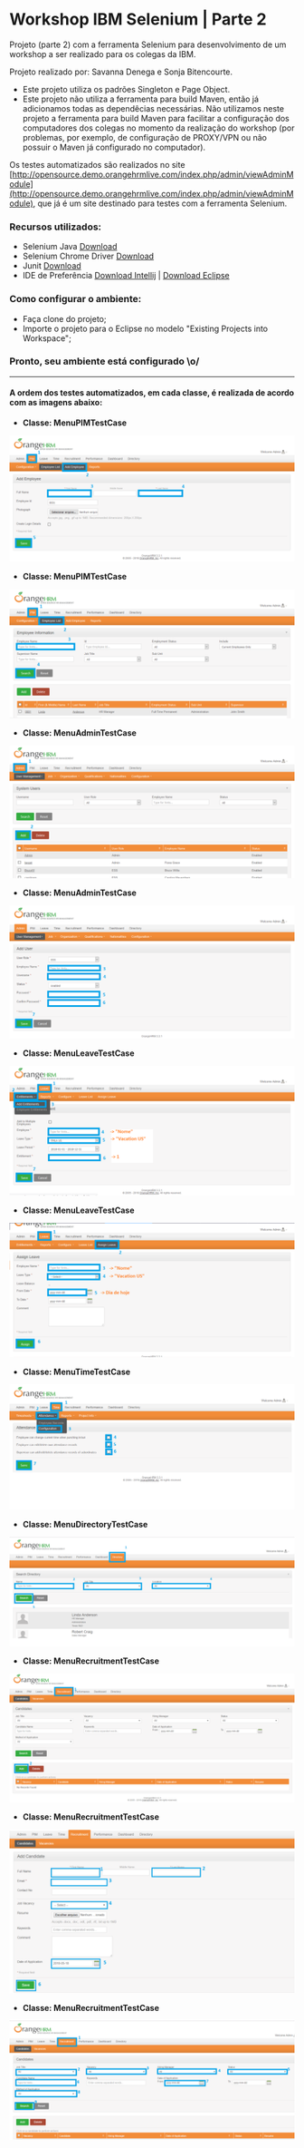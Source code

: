 # Workshop IBM Selenium | Parte 2

Projeto (parte 2) com a ferramenta Selenium para desenvolvimento de um workshop a ser realizado para os colegas da IBM.

Projeto realizado por: Savanna Denega e Sonja Bitencourte.

- Este projeto utiliza os padrões Singleton e Page Object.
- Este projeto não utiliza a ferramenta para build Maven, então já adicionamos todas as dependêcias necessárias. Não utilizamos neste projeto a ferramenta para build Maven para facilitar a configuração dos computadores dos colegas no momento da realização do workshop (por problemas, por exemplo, de configuração de PROXY/VPN ou não possuir o Maven já configurado no computador).

Os testes automatizados são realizados no site [http://opensource.demo.orangehrmlive.com/index.php/admin/viewAdminModule](http://opensource.demo.orangehrmlive.com/index.php/admin/viewAdminModule), que já é um site destinado para testes com a ferramenta Selenium.

### Recursos utilizados:

- Selenium Java [Download](https://www.seleniumhq.org/download/)
- Selenium Chrome Driver [Download](https://sites.google.com/a/chromium.org/chromedriver/downloads)
- Junit [Download](https://junit.org/junit4/)
- IDE de Preferência [Download Intellij](https://www.jetbrains.com/idea/download/#section=mac) | [Download Eclipse](http://www.eclipse.org/downloads/)

### Como configurar o ambiente:

- Faça clone do projeto;
- Importe o projeto para o Eclipse no modelo "Existing Projects into Workspace";

### Pronto, seu ambiente está configurado \o/

-----------------------------------------------------------------------------------------------------

#### A ordem dos testes automatizados, em cada classe, é realizada de acordo com as imagens abaixo:


- **Classe: MenuPIMTestCase**

![order-tests-project2-1](readme-images/order-tests-project2-1.png)

- **Classe: MenuPIMTestCase**

![order-tests-project2-2](readme-images/order-tests-project2-2.png)


- **Classe: MenuAdminTestCase**

![order-tests-project2-3.1](readme-images/order-tests-project2-3.1.png)

- **Classe: MenuAdminTestCase**

![order-tests-project2-3.2](readme-images/order-tests-project2-3.2.png)


- **Classe: MenuLeaveTestCase**

![order-tests-project2-4](readme-images/order-tests-project2-4.png)

- **Classe: MenuLeaveTestCase**

![order-tests-project2-5](readme-images/order-tests-project2-5.png)


- **Classe: MenuTimeTestCase**

![order-tests-project2-6](readme-images/order-tests-project2-6.png)


- **Classe: MenuDirectoryTestCase**

![order-tests-project2-7](readme-images/order-tests-project2-7.PNG)


- **Classe: MenuRecruitmentTestCase**

![order-tests-project2-8.1](readme-images/order-tests-project2-8.1.PNG)


- **Classe: MenuRecruitmentTestCase**

![order-tests-project2-8.2](readme-images/order-tests-project2-8.2.PNG)


- **Classe: MenuRecruitmentTestCase**

![order-tests-project2-8.3](readme-images/order-tests-project2-8.3.PNG)
